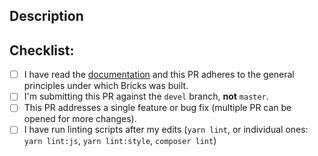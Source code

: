<!--- Provide a general summary of your changes in the title above -->

## Description
<!--- Describe your PR in detail. If it resolves an open issue, please link to the issue here. For example "Resolves: #17" -->

## Checklist:
<!--- Put an `x` in the following boxes for each of the required steps you completed -->
- [ ] I have read the [documentation](https://bricks.stefanobartoletti.it/) and this PR adheres to the general principles under which Bricks was built.
- [ ] I'm submitting this PR against the `devel` branch, **not** `master`.
- [ ] This PR addresses a single feature or bug fix (multiple PR can be opened for more changes).
- [ ] I have run linting scripts after my edits (`yarn lint`, or individual ones: `yarn lint:js`, `yarn lint:style`, `composer lint`)